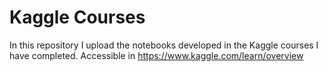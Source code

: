 # Kaggle Courses
In this repository I upload the notebooks developed in the Kaggle courses I have completed. Accessible in https://www.kaggle.com/learn/overview
